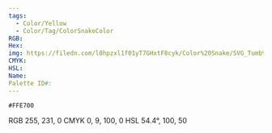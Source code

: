 ```yaml
---
tags:
  - Color/Yellow
  - Color/Tag/ColorSnakeColor
RGB: 
Hex: 
img: https://filedn.com/l0hpzxl1f01yT7GHxtF8cyk/Color%20Snake/SVG_Tumb%20Mass%20No%20Name/FFE700.svg
CMYK: 
HSL: 
Name: 
Palette ID#:
---
```


```palette
#FFE700
```
RGB 255, 231, 0
CMYK	0, 9, 100, 0
HSL	54.4°, 100, 50

